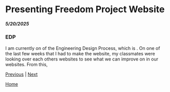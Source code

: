 # Presenting Freedom Project Website
##### 5/20/2025










### EDP 
I am currently on of the Engineering Design Process, which is . On one of the last few weeks that I had to make the website, my classmates were looking over each others websites to see what we can improve on in our websites. From this,

[Previous](entry06.md) | [Next](entry08.md)

[Home](../README.md)
